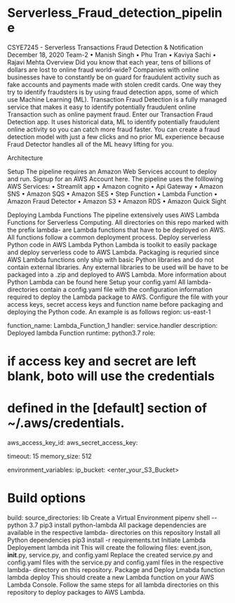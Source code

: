 # Serverless_Fraud_detection_pipeline

CSYE7245 - Serverless Transactions Fraud Detection & Notification
December  18, 2020
Team-2
•	Manish Singh
•	Phu Tran
•	Kaviya Sachi
•	Rajavi Mehta
Overview
Did you know that each year, tens of billions of dollars are lost to online fraud world-wide?
Companies with online businesses have to constantly be on guard for fraudulent activity such as fake accounts and payments made with stolen credit cards.  One way they try to identify fraudsters is by using fraud detection apps, some of which use Machine Learning (ML).
Transaction Fraud Detection is a fully managed service that makes it easy to identify potentially fraudulent online Transaction such as online payment fraud.
Enter our Transaction Fraud Detection app. It uses historical data, ML to identify potentially fraudulent online activity so you can catch more fraud faster. You can create a fraud detection model with just a few clicks and no prior ML experience because Fraud Detector handles all of the ML heavy lifting for you.

Architecture
 

Setup
The pipeline requires an Amazon Web Services account to deploy and run. Signup for an AWS Account here. The pipeline uses the folllowing AWS Services:
•	Streamlit app
•	Amazon cognito
•	Api Gateway
•	Amazon SNS
•	Amazon SQS
•	Amazon SES
•	Step Function
•	Lambda Function
•	Amazon Fraud Detector
•	Amazon S3
•	Amazon RDS
•	Amazon Quick Sight

Deploying Lambda Functions
The pipeline extensively uses AWS Lambda Functions for Serverless Computing. All directories on this repo marked with the prefix lambda- are Lambda functions that have to be deployed on AWS. All functions follow a common deployment process.
Deploy serverless Python code in AWS Lambda
Python Lambda is toolkit to easily package and deploy serverless code to AWS Lambda. Packaging is requried since AWS Lambda functions only ship with basic Python libraries and do not contain external libraries. Any external libraries to be used will be have to be packaged into a .zip and deployed to AWS Lambda. More information about Python Lambda can be found here
Setup your config.yaml
All lambda- directories contain a config.yaml file with the configuration information required to deploy the Lambda package to AWS. Configure the file with your access keys, secret access keys and function name before packaging and deploying the Python code. An example is as follows
region: us-east-1

function_name: Lambda_Function_1
handler: service.handler
description: Deployed lambda Function
runtime: python3.7
role: <Enter the role name created earlier>

# if access key and secret are left blank, boto will use the credentials
# defined in the [default] section of ~/.aws/credentials.
aws_access_key_id: <Enter your Access Keys>
aws_secret_access_key: <Enter your Secret Access Keys>

timeout: 15
memory_size: 512

environment_variables:
    ip_bucket: <enter_your_S3_Bucket>

# Build options
build:
  source_directories: lib
Create a Virtual Environment
pipenv shell --python 3.7
pip3 install python-lambda
All package dependencies are available in the respective lambda- directories on this repository
Install all Python dependencies
pip3 install -r requirements.txt
Initiate Lambda Deployement
lambda init
This will create the following files: event.json, __init__.py, service.py, and config.yaml Replace the created service.py and config.yaml files with the service.py and config.yaml files in the respective lambda- directory on this repository.
Package and Deploy Lmabda function
lambda deploy
This should create a new Lambda function on your AWS Lambda Console. Follow the same steps for all lambda directories on this repository to deploy packages to AWS Lambda.

